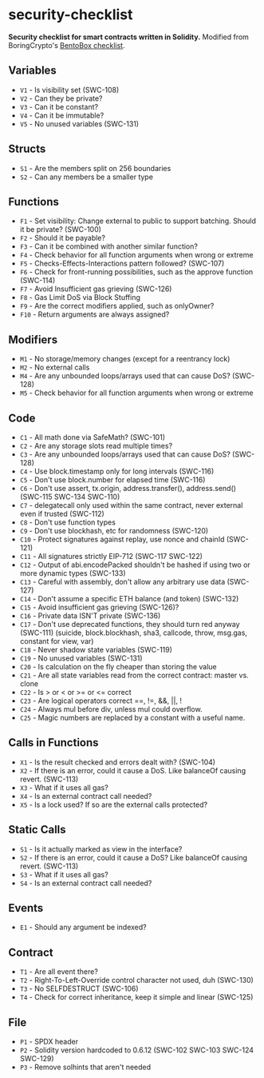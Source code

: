 # security-checklist

**Security checklist for smart contracts written in Solidity.** Modified from BoringCrypto's [BentoBox checklist](https://github.com/sushiswap/bentobox/blob/master/documentation/checks.txt).

## Variables

- `V1` - Is visibility set (SWC-108)
- `V2` - Can they be private?
- `V3` - Can it be constant?
- `V4` - Can it be immutable?
- `V5` - No unused variables (SWC-131)

## Structs

- `S1` - Are the members split on 256 boundaries
- `S2` - Can any members be a smaller type

## Functions

- `F1` - Set visibility: Change external to public to support batching. Should it be private? (SWC-100)
- `F2` - Should it be payable?
- `F3` - Can it be combined with another similar function?
- `F4` - Check behavior for all function arguments when wrong or extreme
- `F5` - Checks-Effects-Interactions pattern followed? (SWC-107)
- `F6` - Check for front-running possibilities, such as the approve function (SWC-114)
- `F7` - Avoid Insufficient gas grieving (SWC-126)
- `F8` - Gas Limit DoS via Block Stuffing
- `F9` - Are the correct modifiers applied, such as onlyOwner?
- `F10` - Return arguments are always assigned?

## Modifiers

- `M1` - No storage/memory changes (except for a reentrancy lock)
- `M2` - No external calls
- `M4` - Are any unbounded loops/arrays used that can cause DoS? (SWC-128)
- `M5` - Check behavior for all function arguments when wrong or extreme

## Code

- `C1` - All math done via SafeMath? (SWC-101)
- `C2` - Are any storage slots read multiple times?
- `C3` - Are any unbounded loops/arrays used that can cause DoS? (SWC-128)
- `C4` - Use block.timestamp only for long intervals (SWC-116)
- `C5` - Don't use block.number for elapsed time (SWC-116)
- `C6` - Don't use assert, tx.origin, address.transfer(), address.send() (SWC-115 SWC-134 SWC-110)
- `C7` - delegatecall only used within the same contract, never external even if trusted (SWC-112)
- `C8` - Don't use function types
- `C9` - Don't use blockhash, etc for randomness (SWC-120)
- `C10` - Protect signatures against replay, use nonce and chainId (SWC-121)
- `C11` - All signatures strictly EIP-712 (SWC-117 SWC-122)
- `C12` - Output of abi.encodePacked shouldn't be hashed if using two or more dynamic types (SWC-133)
- `C13` - Careful with assembly, don't allow any arbitrary use data (SWC-127)
- `C14` - Don't assume a specific ETH balance (and token) (SWC-132)
- `C15` - Avoid insufficient gas grieving (SWC-126)?
- `C16` - Private data ISN'T private (SWC-136)
- `C17` - Don't use deprecated functions, they should turn red anyway (SWC-111)
  (suicide, block.blockhash, sha3, callcode, throw, msg.gas, constant for view, var)
- `C18` - Never shadow state variables (SWC-119)
- `C19` - No unused variables (SWC-131)
- `C20` - Is calculation on the fly cheaper than storing the value
- `C21` - Are all state variables read from the correct contract: master vs. clone
- `C22` - Is > or < or >= or <= correct
- `C23` - Are logical operators correct ==, !=, &&, ||, !
- `C24` - Always mul before div, unless mul could overflow.
- `C25` - Magic numbers are replaced by a constant with a useful name.

## Calls in Functions

- `X1` - Is the result checked and errors dealt with? (SWC-104)
- `X2` - If there is an error, could it cause a DoS. Like balanceOf causing revert. (SWC-113)
- `X3` - What if it uses all gas?
- `X4` - Is an external contract call needed?
- `X5` - Is a lock used? If so are the external calls protected?

## Static Calls

- `S1` - Is it actually marked as view in the interface?
- `S2` - If there is an error, could it cause a DoS? Like balanceOf causing revert. (SWC-113)
- `S3` - What if it uses all gas?
- `S4` - Is an external contract call needed?

## Events

- `E1` - Should any argument be indexed?

## Contract

- `T1` - Are all event there?
- `T2` - Right-To-Left-Override control character not used, duh (SWC-130)
- `T3` - No SELFDESTRUCT (SWC-106)
- `T4` - Check for correct inheritance, keep it simple and linear (SWC-125)

## File

- `P1` - SPDX header
- `P2` - Solidity version hardcoded to 0.6.12 (SWC-102 SWC-103 SWC-124 SWC-129)
- `P3` - Remove solhints that aren't needed
